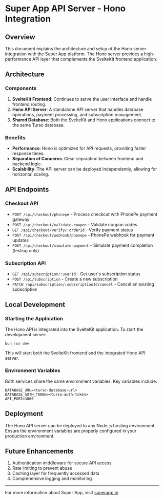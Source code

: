# Super App API Server - Hono Integration

## Overview

This document explains the architecture and setup of the Hono server integration with the Super App platform. The Hono server provides a high-performance API layer that complements the SvelteKit frontend application.

## Architecture

### Components

1. **SvelteKit Frontend**: Continues to serve the user interface and handle frontend routing.
2. **Hono API Server**: A standalone API server that handles database operations, payment processing, and subscription management.
3. **Shared Database**: Both the SvelteKit and Hono applications connect to the same Turso database.

### Benefits

- **Performance**: Hono is optimized for API requests, providing faster response times.
- **Separation of Concerns**: Clear separation between frontend and backend logic.
- **Scalability**: The API server can be deployed independently, allowing for horizontal scaling.

## API Endpoints

### Checkout API

- `POST /api/checkout/phonepe` - Process checkout with PhonePe payment gateway
- `POST /api/checkout/validate-coupon` - Validate coupon codes
- `GET /api/checkout/verify/:orderId` - Verify payment status
- `POST /api/checkout/webhook/phonepe` - PhonePe webhook for payment updates
- `POST /api/checkout/simulate-payment` - Simulate payment completion (testing only)

### Subscription API

- `GET /api/subscription/:userId` - Get user's subscription status
- `POST /api/subscription` - Create a new subscription
- `PATCH /api/subscription/:subscriptionId/cancel` - Cancel an existing subscription

## Local Development

### Starting the Application

The Hono API is integrated into the SvelteKit application. To start the development server:

```bash
bun run dev
```

This will start both the SvelteKit frontend and the integrated Hono API server.

### Environment Variables

Both services share the same environment variables. Key variables include:

```
DATABASE_URL=<turso-database-url>
DATABASE_AUTH_TOKEN=<turso-auth-token>
API_PORT=3000
```

## Deployment

The Hono API server can be deployed to any Node.js hosting environment. Ensure the environment variables are properly configured in your production environment.

## Future Enhancements

1. Authentication middleware for secure API access
2. Rate limiting to prevent abuse
3. Caching layer for frequently accessed data
4. Comprehensive logging and monitoring

---

For more information about Super App, visit [superapp.in](https://superapp.in).
